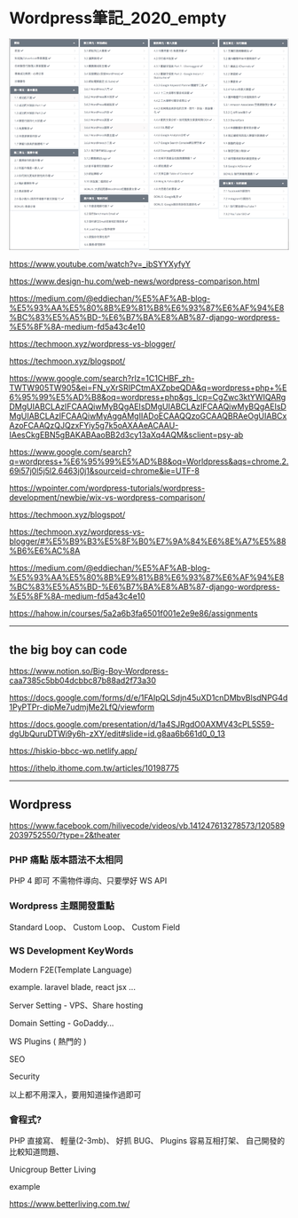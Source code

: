 # Wordpress筆記_2020_empty

![alt](../other-notes/img/amp-course-content-e1573797614565.png)

<https://www.youtube.com/watch?v=_ibSYYXyfyY>

<https://www.design-hu.com/web-news/wordpress-comparison.html>

<https://medium.com/@eddiechan/%E5%AF%AB-blog-%E5%93%AA%E5%80%8B%E9%81%B8%E6%93%87%E6%AF%94%E8%BC%83%E5%A5%BD-%E6%B7%BA%E8%AB%87-django-wordpress-%E5%8F%8A-medium-fd5a43c4e10>

<https://techmoon.xyz/wordpress-vs-blogger/>

<https://techmoon.xyz/blogspot/>

<https://www.google.com/search?rlz=1C1CHBF_zh-TWTW905TW905&ei=FN_yXrSRIPCtmAXZpbeQDA&q=wordpress+php+%E6%95%99%E5%AD%B8&oq=wordpress+php&gs_lcp=CgZwc3ktYWIQARgDMgUIABCLAzIFCAAQiwMyBQgAEIsDMgUIABCLAzIFCAAQiwMyBQgAEIsDMgUIABCLAzIFCAAQiwMyAggAMgIIADoECAAQQzoGCAAQBRAeOgUIABCxAzoFCAAQzQJQzxFYiy5g7k5oAXAAeACAAU-IAesCkgEBN5gBAKABAaoBB2d3cy13aXq4AQM&sclient=psy-ab>

<https://www.google.com/search?q=wordpress+%E6%95%99%E5%AD%B8&oq=Worldpress&aqs=chrome.2.69i57j0l5j5l2.6463j0j1&sourceid=chrome&ie=UTF-8>

<https://wpointer.com/wordpress-tutorials/wordpress-development/newbie/wix-vs-wordpress-comparison/>

<https://techmoon.xyz/blogspot/>

<https://techmoon.xyz/wordpress-vs-blogger/#%E5%B9%B3%E5%8F%B0%E7%9A%84%E6%8E%A7%E5%88%B6%E6%AC%8A>

<https://medium.com/@eddiechan/%E5%AF%AB-blog-%E5%93%AA%E5%80%8B%E9%81%B8%E6%93%87%E6%AF%94%E8%BC%83%E5%A5%BD-%E6%B7%BA%E8%AB%87-django-wordpress-%E5%8F%8A-medium-fd5a43c4e10>

<https://hahow.in/courses/5a2a6b3fa6501f001e2e9e86/assignments>

---

## the big boy can code

<https://www.notion.so/Big-Boy-Wordpress-caa7385c5bb04dcbbc87b88ad2f73a30>

<https://docs.google.com/forms/d/e/1FAIpQLSdjn45uXD1cnDMbvBlsdNPG4d1PyPTPr-dipMe7udmjMe2LfQ/viewform>

<https://docs.google.com/presentation/d/1a4SJRgdO0AXMV43cPL5S59-dgUbQuruDTWi9y6h-zXY/edit#slide=id.g8aa6b661d0_0_13>

<https://hiskio-bbcc-wp.netlify.app/>

<https://ithelp.ithome.com.tw/articles/10198775>

---

## Wordpress

<https://www.facebook.com/hilivecode/videos/vb.141247613278573/1205892039752550/?type=2&theater>

### PHP 痛點 版本語法不太相同

PHP 4 即可 不需物件導向、只要學好 WS API

### Wordpress 主題開發重點

Standard Loop、 Custom Loop、 Custom Field

### WS Development KeyWords

Modern F2E(Template Language)

example. laravel blade, react jsx ...

Server Setting - VPS、Share hosting

Domain Setting - GoDaddy...

WS Plugins ( 熱門的 )

SEO

Security

以上都不用深入，要用知道操作過即可

### 會程式?

PHP 直接寫、
輕量(2-3mb)、
好抓 BUG、
Plugins 容易互相打架、
自己開發的比較知道問題、

Unicgroup Better Living

example

<https://www.betterliving.com.tw/>
